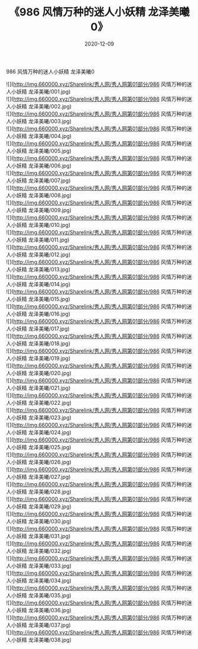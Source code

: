 ﻿---
layout: post
title:  《986 风情万种的迷人小妖精 龙泽美曦0》
date:   2020-12-09
img: http://img.660000.xyz/Sharelink/秀人网/秀人网第01部分/986 风情万种的迷人小妖精 龙泽美曦0/000.jpg
categories: [美女, 清纯, 唯美]
---

986 风情万种的迷人小妖精 龙泽美曦0

  ![](http://img.660000.xyz/Sharelink/秀人网/秀人网第01部分/986 风情万种的迷人小妖精 龙泽美曦/001.jpg) <br> ![](http://img.660000.xyz/Sharelink/秀人网/秀人网第01部分/986 风情万种的迷人小妖精 龙泽美曦/002.jpg) <br> ![](http://img.660000.xyz/Sharelink/秀人网/秀人网第01部分/986 风情万种的迷人小妖精 龙泽美曦/003.jpg) <br> ![](http://img.660000.xyz/Sharelink/秀人网/秀人网第01部分/986 风情万种的迷人小妖精 龙泽美曦/004.jpg) <br> ![](http://img.660000.xyz/Sharelink/秀人网/秀人网第01部分/986 风情万种的迷人小妖精 龙泽美曦/005.jpg) <br> ![](http://img.660000.xyz/Sharelink/秀人网/秀人网第01部分/986 风情万种的迷人小妖精 龙泽美曦/006.jpg) <br> ![](http://img.660000.xyz/Sharelink/秀人网/秀人网第01部分/986 风情万种的迷人小妖精 龙泽美曦/007.jpg) <br> ![](http://img.660000.xyz/Sharelink/秀人网/秀人网第01部分/986 风情万种的迷人小妖精 龙泽美曦/008.jpg) <br> ![](http://img.660000.xyz/Sharelink/秀人网/秀人网第01部分/986 风情万种的迷人小妖精 龙泽美曦/009.jpg) <br> ![](http://img.660000.xyz/Sharelink/秀人网/秀人网第01部分/986 风情万种的迷人小妖精 龙泽美曦/010.jpg) <br> ![](http://img.660000.xyz/Sharelink/秀人网/秀人网第01部分/986 风情万种的迷人小妖精 龙泽美曦/011.jpg) <br> ![](http://img.660000.xyz/Sharelink/秀人网/秀人网第01部分/986 风情万种的迷人小妖精 龙泽美曦/012.jpg) <br> ![](http://img.660000.xyz/Sharelink/秀人网/秀人网第01部分/986 风情万种的迷人小妖精 龙泽美曦/013.jpg) <br> ![](http://img.660000.xyz/Sharelink/秀人网/秀人网第01部分/986 风情万种的迷人小妖精 龙泽美曦/014.jpg) <br> ![](http://img.660000.xyz/Sharelink/秀人网/秀人网第01部分/986 风情万种的迷人小妖精 龙泽美曦/015.jpg) <br> ![](http://img.660000.xyz/Sharelink/秀人网/秀人网第01部分/986 风情万种的迷人小妖精 龙泽美曦/016.jpg) <br> ![](http://img.660000.xyz/Sharelink/秀人网/秀人网第01部分/986 风情万种的迷人小妖精 龙泽美曦/017.jpg) <br> ![](http://img.660000.xyz/Sharelink/秀人网/秀人网第01部分/986 风情万种的迷人小妖精 龙泽美曦/018.jpg) <br> ![](http://img.660000.xyz/Sharelink/秀人网/秀人网第01部分/986 风情万种的迷人小妖精 龙泽美曦/019.jpg) <br> ![](http://img.660000.xyz/Sharelink/秀人网/秀人网第01部分/986 风情万种的迷人小妖精 龙泽美曦/020.jpg) <br> ![](http://img.660000.xyz/Sharelink/秀人网/秀人网第01部分/986 风情万种的迷人小妖精 龙泽美曦/021.jpg) <br> ![](http://img.660000.xyz/Sharelink/秀人网/秀人网第01部分/986 风情万种的迷人小妖精 龙泽美曦/022.jpg) <br> ![](http://img.660000.xyz/Sharelink/秀人网/秀人网第01部分/986 风情万种的迷人小妖精 龙泽美曦/023.jpg) <br> ![](http://img.660000.xyz/Sharelink/秀人网/秀人网第01部分/986 风情万种的迷人小妖精 龙泽美曦/024.jpg) <br> ![](http://img.660000.xyz/Sharelink/秀人网/秀人网第01部分/986 风情万种的迷人小妖精 龙泽美曦/025.jpg) <br> ![](http://img.660000.xyz/Sharelink/秀人网/秀人网第01部分/986 风情万种的迷人小妖精 龙泽美曦/026.jpg) <br> ![](http://img.660000.xyz/Sharelink/秀人网/秀人网第01部分/986 风情万种的迷人小妖精 龙泽美曦/027.jpg) <br> ![](http://img.660000.xyz/Sharelink/秀人网/秀人网第01部分/986 风情万种的迷人小妖精 龙泽美曦/028.jpg) <br> ![](http://img.660000.xyz/Sharelink/秀人网/秀人网第01部分/986 风情万种的迷人小妖精 龙泽美曦/029.jpg) <br> ![](http://img.660000.xyz/Sharelink/秀人网/秀人网第01部分/986 风情万种的迷人小妖精 龙泽美曦/030.jpg) <br> ![](http://img.660000.xyz/Sharelink/秀人网/秀人网第01部分/986 风情万种的迷人小妖精 龙泽美曦/031.jpg) <br> ![](http://img.660000.xyz/Sharelink/秀人网/秀人网第01部分/986 风情万种的迷人小妖精 龙泽美曦/032.jpg) <br> ![](http://img.660000.xyz/Sharelink/秀人网/秀人网第01部分/986 风情万种的迷人小妖精 龙泽美曦/033.jpg) <br> ![](http://img.660000.xyz/Sharelink/秀人网/秀人网第01部分/986 风情万种的迷人小妖精 龙泽美曦/034.jpg) <br> ![](http://img.660000.xyz/Sharelink/秀人网/秀人网第01部分/986 风情万种的迷人小妖精 龙泽美曦/035.jpg) <br> ![](http://img.660000.xyz/Sharelink/秀人网/秀人网第01部分/986 风情万种的迷人小妖精 龙泽美曦/036.jpg) <br> ![](http://img.660000.xyz/Sharelink/秀人网/秀人网第01部分/986 风情万种的迷人小妖精 龙泽美曦/037.jpg) <br> ![](http://img.660000.xyz/Sharelink/秀人网/秀人网第01部分/986 风情万种的迷人小妖精 龙泽美曦/038.jpg) <br>